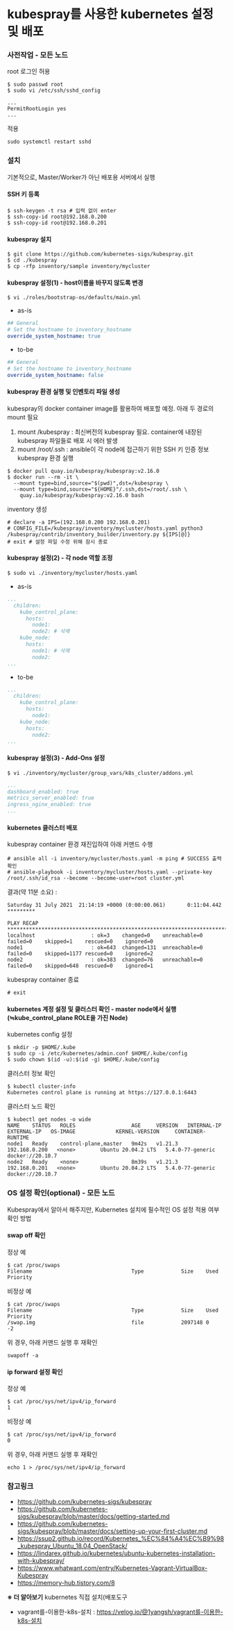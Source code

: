 kubespray를 사용한 kubernetes 설정 및 배포
====

### 사전작업 - 모든 노드
root 로그인 허용
```
$ sudo passwd root
$ sudo vi /etc/ssh/sshd_config
```
```
...
PermitRootLogin yes
...
```

적용
```
sudo systemctl restart sshd
```


### 설치
기본적으로, Master/Worker가 아닌 배포용 서버에서 실행
#### SSH 키 등록
```shell
$ ssh-keygen -t rsa # 입력 없이 enter
$ ssh-copy-id root@192.168.0.200
$ ssh-copy-id root@192.168.0.201
```

#### kubespray 설치
```shell
$ git clone https://github.com/kubernetes-sigs/kubespray.git
$ cd ./kubespray
$ cp -rfp inventory/sample inventory/mycluster
```

#### kubespray 설정(1) - host이름을 바꾸지 않도록 변경
```shell
$ vi ./roles/bootstrap-os/defaults/main.yml
```
- as-is
```yml
## General
# Set the hostname to inventory_hostname
override_system_hostname: true
```
- to-be
```yml
## General
# Set the hostname to inventory_hostname
override_system_hostname: false
```

#### kubespray 환경 실행 및 인벤토리 파일 생성
kubespray의 docker container image를 활용하여 배포할 예정. 아래 두 경로의 mount 필요
1. mount /kubespray : 최신버전의 kubespray 필요. container에 내장된 kubespray 파일들로 배포 시 에러 발생
2. mount /root/.ssh : ansible이 각 node에 접근하기 위한 SSH 키 인증 정보
kubespray 환경 실행
```shell
$ docker pull quay.io/kubespray/kubespray:v2.16.0
$ docker run --rm -it \
  --mount type=bind,source="$(pwd)",dst=/kubespray \
  --mount type=bind,source="${HOME}"/.ssh,dst=/root/.ssh \
    quay.io/kubespray/kubespray:v2.16.0 bash
```
inventory 생성
```
# declare -a IPS=(192.168.0.200 192.168.0.201)
# CONFIG_FILE=/kubespray/inventory/mycluster/hosts.yaml python3 /kubespray/contrib/inventory_builder/inventory.py ${IPS[@]}
# exit # 설정 파일 수정 위해 잠시 종료
```

#### kubespray 설정(2) - 각 node 역할 조정
```sh
$ sudo vi ./inventory/mycluster/hosts.yaml
```
* as-is
```yml
...
  children:
    kube_control_plane:
      hosts:
        node1:
        node2: # 삭제
    kube_node:
      hosts:
        node1: # 삭제
        node2:
...
```
* to-be
```yml
...
  children:
    kube_control_plane:
      hosts:
        node1:
    kube_node:
      hosts:
        node2:
...
```

#### kubespray 설정(3) - Add-Ons 설정
```shell
$ vi ./inventory/mycluster/group_vars/k8s_cluster/addons.yml
```
```yml
...
dashboard_enabled: true
metrics_server_enabled: true
ingress_nginx_enabled: true
...
```

#### kubernetes 클러스터 배포
kubespray container 환경 재진입하여 아래 커맨드 수행
```
# ansible all -i inventory/mycluster/hosts.yaml -m ping # SUCCESS 출력 확인
# ansible-playbook -i inventory/mycluster/hosts.yaml --private-key /root/.ssh/id_rsa --become --become-user=root cluster.yml
```
결과(약 11분 소요) :
```
Saturday 31 July 2021  21:14:19 +0000 (0:00:00.061)       0:11:04.442 *********

PLAY RECAP ****************************************************************************************
localhost                  : ok=3    changed=0    unreachable=0    failed=0    skipped=1    rescued=0    ignored=0
node1                      : ok=643  changed=131  unreachable=0    failed=0    skipped=1177 rescued=0    ignored=2
node2                      : ok=383  changed=76   unreachable=0    failed=0    skipped=648  rescued=0    ignored=1
```
kubespray container 종료
```
# exit
```

#### kubernetes 계정 설정 및 클러스터 확인 - master node에서 실행(≒kube_control_plane ROLE을 가진 Node)
kubernetes config 설정
```shell
$ mkdir -p $HOME/.kube
$ sudo cp -i /etc/kubernetes/admin.conf $HOME/.kube/config
$ sudo chown $(id -u):$(id -g) $HOME/.kube/config
```

클러스터 정보 확인
```
$ kubectl cluster-info
Kubernetes control plane is running at https://127.0.0.1:6443
```

클러스터 노드  확인
```
$ kubectl get nodes -o wide
NAME    STATUS   ROLES                  AGE     VERSION   INTERNAL-IP     EXTERNAL-IP   OS-IMAGE             KERNEL-VERSION     CONTAINER-RUNTIME
node1   Ready    control-plane,master   9m42s   v1.21.3   192.168.0.200   <none>        Ubuntu 20.04.2 LTS   5.4.0-77-generic   docker://20.10.7
node2   Ready    <none>                 8m39s   v1.21.3   192.168.0.201   <none>        Ubuntu 20.04.2 LTS   5.4.0-77-generic   docker://20.10.7
```

### OS 설정 확인(optional) - 모든 노드
Kubespray에서 알아서 해주지만, Kubernetes 설치에 필수적인 OS 설정 적용 여부 확인 방법

#### swap off 확인
정상 예
```
$ cat /proc/swaps
Filename                                Type            Size    Used    Priority
```
비정상 예
```
$ cat /proc/swaps
Filename                                Type            Size    Used    Priority
/swap.img                               file            2097148 0       -2
```
위 경우, 아래 커맨드 실행 후 재확인
```
swapoff -a
```

#### ip forward 설정 확인
정상 예
```
$ cat /proc/sys/net/ipv4/ip_forward
1
```
비정상 예
```
$ cat /proc/sys/net/ipv4/ip_forward
0
```
위 경우, 아래 커맨드 실행 후 재확인
```
echo 1 > /proc/sys/net/ipv4/ip_forward
```



### 참고링크
- https://github.com/kubernetes-sigs/kubespray
- https://github.com/kubernetes-sigs/kubespray/blob/master/docs/getting-started.md
- https://github.com/kubernetes-sigs/kubespray/blob/master/docs/setting-up-your-first-cluster.md
- https://ssup2.github.io/record/Kubernetes_%EC%84%A4%EC%B9%98_kubespray_Ubuntu_18.04_OpenStack/
- https://lindarex.github.io/kubernetes/ubuntu-kubernetes-installation-with-kubespray/
- https://www.whatwant.com/entry/Kubernetes-Vagrant-VirtualBox-Kubespray
- https://memory-hub.tistory.com/8

**※ 더 알아보기**
kubernetes 직접 설치(배포도구 
* vagrant를-이용한-k8s-설치 : https://velog.io/@1yangsh/vagrant를-이용한-k8s-설치
